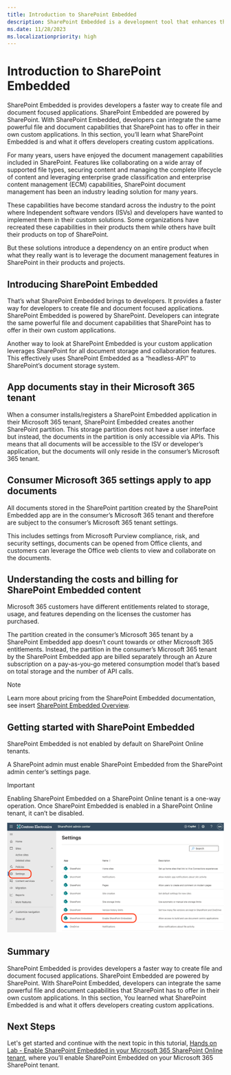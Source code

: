 ```yaml
---
title: Introduction to SharePoint Embedded
description: SharePoint Embedded is a development tool that enhances the speed of creating file and document-focused applications by utilizing the capabilities of SharePoint. In this section you'll learn the features and benefits of SharePoint Embedded for custom application development.
ms.date: 11/28/2023
ms.localizationpriority: high
---
```

# Introduction to SharePoint Embedded

SharePoint Embedded is provides developers a faster way to create file and document focused applications. SharePoint Embedded are powered by SharePoint. With SharePoint Embedded, developers can integrate the same powerful file and document capabilities that SharePoint has to offer in their own custom applications. In this section, you’ll learn what SharePoint Embedded is and what it offers developers creating custom applications.

For many years, users have enjoyed the document management capabilities included in SharePoint. Features like collaborating on a wide array of supported file types, securing content and managing the complete lifecycle of content and leveraging enterprise grade classification and enterprise content management (ECM) capabilities, SharePoint document management has been an industry leading solution for many years.

These capabilities have become standard across the industry to the point where Independent software vendors (ISVs) and developers have wanted to implement them in their custom solutions. Some organizations have recreated these capabilities in their products them while others have built their products on top of SharePoint.

But these solutions introduce a dependency on an entire product when what they really want is to leverage the document management features in SharePoint in their products and projects.

## Introducing SharePoint Embedded

That’s what SharePoint Embedded brings to developers. It provides a faster way for developers to create file and document focused applications. SharePoint Embedded is powered by SharePoint. Developers can integrate the same powerful file and document capabilities that SharePoint has to offer in their own custom applications.

Another way to look at SharePoint Embedded is your custom application leverages SharePoint for all document storage and collaboration features. This effectively uses SharePoint Embedded as a “headless-API” to SharePoint’s document storage system.

## App documents stay in their Microsoft 365 tenant

When a consumer installs/registers a SharePoint Embedded application in their Microsoft 365 tenant, SharePoint Embedded creates another SharePoint partition. This storage partition does not have a user interface but instead, the documents in the partition is only accessible via APIs. This means that all documents will be accessible to the ISV or developer’s application, but the documents will only reside in the consumer’s Microsoft 365 tenant.

## Consumer Microsoft 365 settings apply to app documents

All documents stored in the SharePoint partition created by the SharePoint Embedded app are in the consumer’s Microsoft 365 tenant and therefore are subject to the consumer’s Microsoft 365 tenant settings.

This includes settings from Microsoft Purview compliance, risk, and security settings, documents can be opened from Office clients, and customers can leverage the Office web clients to view and collaborate on the documents.

## Understanding the costs and billing for SharePoint Embedded content

Microsoft 365 customers have different entitlements related to storage, usage, and features depending on the licenses the customer has purchased.

The partition created in the consumer’s Microsoft 365 tenant by a SharePoint Embedded app doesn’t count towards or other Microsoft 365 entitlements. Instead, the partition in the consumer’s Microsoft 365 tenant by the SharePoint Embedded app are billed separately through an Azure subscription on a pay-as-you-go metered consumption model that’s based on total storage and the number of API calls.

> [!NOTE]
> Learn more about pricing from the SharePoint Embedded documentation, see insert [SharePoint Embedded Overview](../overview.md).

## Getting started with SharePoint Embedded

SharePoint Embedded is not enabled by default on SharePoint Online tenants.

A SharePoint admin must enable SharePoint Embedded from the SharePoint admin center’s settings page.

> [!IMPORTANT]
> Enabling SharePoint Embedded on a SharePoint Online tenant is a one-way operation. Once SharePoint Embedded is enabled in a SharePoint Online tenant, it can’t be disabled.

![Screenshot of the SharePoint admin center Settings page.](./images/m01/02-sharepoint-admin-center.png)

## Summary

SharePoint Embedded is provides developers a faster way to create file and document focused applications. SharePoint Embedded are powered by SharePoint. With SharePoint Embedded, developers can integrate the same powerful file and document capabilities that SharePoint has to offer in their own custom applications. In this section, You learned what SharePoint Embedded is and what it offers developers creating custom applications.

## Next Steps

Let's get started and continue with the next topic in this tutorial, [Hands on Lab - Enable SharePoint Embedded in your Microsoft 365 SharePoint Online tenant](m01-03-hol.md), where you’ll enable SharePoint Embedded on your Microsoft 365 SharePoint tenant.

